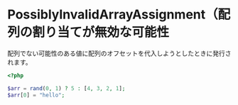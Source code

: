 # PossiblyInvalidArrayAssignment（配列の割り当てが無効な可能性

配列でない可能性のある値に配列のオフセットを代入しようとしたときに発行されます。

```php
<?php

$arr = rand(0, 1) ? 5 : [4, 3, 2, 1];
$arr[0] = "hello";
```
